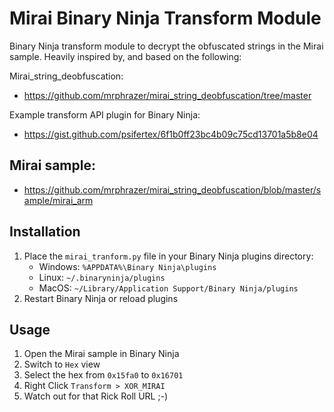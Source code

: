 # Mirai Binary Ninja Transform Module
Binary Ninja transform module to decrypt the obfuscated strings in the Mirai sample. Heavily inspired by, and based on the following:

Mirai_string_deobfuscation:
- https://github.com/mrphrazer/mirai_string_deobfuscation/tree/master

Example transform API plugin for Binary Ninja:
- https://gist.github.com/psifertex/6f1b0ff23bc4b09c75cd13701a5b8e04

## Mirai sample:
- https://github.com/mrphrazer/mirai_string_deobfuscation/blob/master/sample/mirai_arm

## Installation
1. Place the `mirai_tranform.py` file in your Binary Ninja plugins directory:
   - Windows: `%APPDATA%\Binary Ninja\plugins`
   - Linux: `~/.binaryninja/plugins`
   - MacOS: `~/Library/Application Support/Binary Ninja/plugins`
2. Restart Binary Ninja or reload plugins

## Usage
1. Open the Mirai sample in Binary Ninja
2. Switch to `Hex` view
3. Select the hex from `0x15fa0` to `0x16701`
4. Right Click `Transform > XOR_MIRAI`
5. Watch out for that Rick Roll URL ;-)
